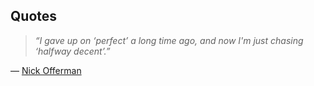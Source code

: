 ## Quotes

> *&ldquo;I gave up on &lsquo;perfect&rsquo; a long time ago, and now I'm just chasing &lsquo;halfway decent&rsquo;.&rdquo;*

&mdash;&nbsp;[Nick Offerman](https://www.youtube.com/watch?v=i8JVEpzs9YM)
